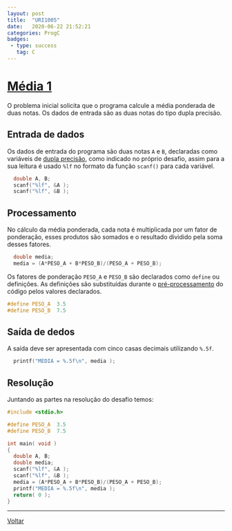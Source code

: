 ```yaml
---
layout: post
title:  "URI1005"
date:   2020-06-22 21:52:21
categories: ProgC
badges:
 - type: success
   tag: C
---
```


# [Média 1](https://www.urionlinejudge.com.br/judge/pt/problems/view/1005)

O problema inicial solicita que o programa calcule a média ponderada de duas notas. Os dados de entrada são as duas notas do tipo dupla precisão.

<!--more-->

## Entrada de dados


Os dados de entrada do programa são duas notas `A` e `B`, declaradas como variáveis de [dupla precisão](https://en.wikipedia.org/wiki/IEEE_754), como indicado no próprio desafio, assim para a sua leitura é usado `%lf` no formato da função `scanf()` para cada variável.

```c
  double A, B;
  scanf("%lf", &A );
  scanf("%lf", &B );
```

## Processamento

No cálculo da média ponderada, cada nota é multiplicada por um fator de ponderação, esses produtos são somados e o resultado dividido pela soma desses fatores. 


```c
  double media;
  media = (A*PESO_A + B*PESO_B)/(PESO_A + PESO_B);
```

Os fatores de ponderação `PESO_A` e `PESO_B` são declarados como `define` ou definições. 
As definições são substituídas durante o [pré-processamento](https://www.ime.usp.br/~pf/algoritmos/apend/preprocessor.html) do código pelos valores declarados.

```c
#define PESO_A  3.5
#define PESO_B  7.5
```



## Saída de dedos

A saída deve ser apresentada com cinco casas decimais utilizando `%.5f`.

```c
  printf("MEDIA = %.5f\n", media );
```


## Resolução

Juntando as partes na resolução do desafio temos:

```c
#include <stdio.h>

#define PESO_A  3.5
#define PESO_B  7.5

int main( void )
{
  double A, B;
  double media;
  scanf("%lf", &A );
  scanf("%lf", &B );
  media = (A*PESO_A + B*PESO_B)/(PESO_A + PESO_B);
  printf("MEDIA = %.5f\n", media );
  return( 0 );
}
```

<hr/>

[Voltar]({{site.baseurl}}/2020/uri1005)
